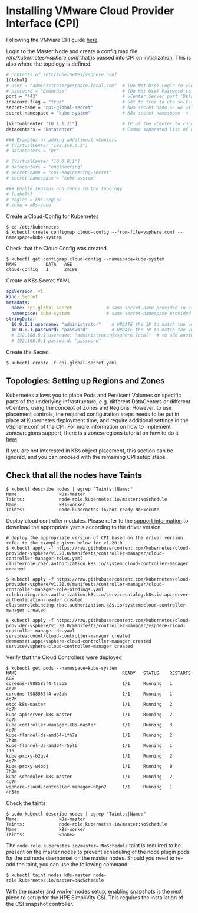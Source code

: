 <!-- markdownlint-disable MD014 -->
# Installing VMware Cloud Provider Interface (CPI)

Following the VMware CPI guide [here](https://github.com/kubernetes/cloud-provider-vsphere/blob/master/docs/book/tutorials/kubernetes-on-vsphere-with-kubeadm.md)

Login to the Master Node and create a config map file */etc/kubernetes/vsphere.conf* that is passed into CPI on initialization. This is also where the topology is defined.

```bash
# Contents of /etc/kubernetes/vsphere.conf
[Global]
# user = "administrator@vsphere.local.com"  # (Do Not Use) Login to vCenter
# password = "DoNotUse"                     # (Do Not Use) Password to vCenter
port = "443"                                # vCenter Server port (Default: 443)
insecure-flag = "true"                      # Set to true to use self-signed certificate
secret-name = "cpi-global-secret"           # k8s secret name <- we will create this later
secret-namespace = "kube-system"            # k8s secret namespace  <- we will create this later

[VirtualCenter "10.1.1.21"]                 # IP of the vCenter to connect to
datacenters = "Datacenter"                  # Comma separated list of datacenters where kubernetes node VMs are present

### Examples of adding additional vCenters
# [VirtualCenter "192.168.0.1"]
# datacenters = "hr"

# [VirtualCenter "10.0.0.1"]
# datacenters = "engineering"
# secret-name = "cpi-engineering-secret"
# secret-namespace = "kube-system"

### Enable regions and zones to the topology
# [Labels]
# region = k8s-region
# zone = k8s-zone
```

Create a Cloud-Config for Kubernetes

```text
$ cd /etc/kubernetes
$ kubectl create configmap cloud-config --from-file=vsphere.conf --namespace=kube-system
```

Check that the Cloud Config was created

```text
$ kubectl get configmap cloud-config --namespace=kube-system
NAME           DATA   AGE
cloud-config   1      2m19s
```

Create a K8s Secret YAML

```yaml
apiVersion: v1
kind: Secret
metadata:
  name: cpi-global-secret             # same secret-name provided in vsphere.conf
  namespace: kube-system              # same secret-namespace provided in vsphere.conf
stringData:
  10.0.0.1.username: "administrator"    # UPDATE the IP to match the vCenter IP
  10.0.0.1.password: "password"         # UPDATE the IP to match the vCenter IP
  # 192.168.0.1.username: "administrator@vsphere.local"  # to add another vCenter to the same secret
  # 192.168.0.1.password: "password"
```

Create the Secret

```text
$ kubectl create -f cpi-global-secret.yaml
```

## Topologies: Setting up Regions and Zones

Kubernetes allows you to place Pods and Persisent Volumes on specific parts of the underlying infrastructure, e.g. different DataCenters or different vCenters, using the concept of Zones and Regions. However, to use placement controls, the required configuration steps needs to be put in place at Kubernetes deployment time, and require additional settings in the vSphere.conf of the CPI. For more information on how to implement zones/regions support, there is a zones/regions tutorial on how to do it [here](https://github.com/kubernetes/cloud-provider-vsphere/blob/master/docs/book/tutorials/deploying_cpi_and_csi_with_multi_dc_vc_aka_zones.md).

If you are not interested in K8s object placement, this section can be ignored, and you can proceed with the remaining CPI setup steps.

## Check that all the nodes have Taints

```text
$ kubectl describe nodes | egrep "Taints:|Name:"
Name:               k8s-master
Taints:             node-role.kubernetes.io/master:NoSchedule
Name:               k8s-worker
Taints:             node.kubernetes.io/not-ready:NoExecute
```

Deploy cloud controller modules. Please refer to the [support information](../../support-information.md) to download the appropriate yamls according to the driver version.

```text
# deploy the appropriate version of CPI based on the driver version, refer to the example given below for v1.20.0
$ kubectl apply -f https://raw.githubusercontent.com/kubernetes/cloud-provider-vsphere/v1.20.0/manifests/controller-manager/cloud-controller-manager-roles.yaml
clusterrole.rbac.authorization.k8s.io/system:cloud-controller-manager created

$ kubectl apply -f https://raw.githubusercontent.com/kubernetes/cloud-provider-vsphere/v1.20.0/manifests/controller-manager/cloud-controller-manager-role-bindings.yaml
rolebinding.rbac.authorization.k8s.io/servicecatalog.k8s.io:apiserver-authentication-reader created
clusterrolebinding.rbac.authorization.k8s.io/system:cloud-controller-manager created

$ kubectl apply -f https://raw.githubusercontent.com/kubernetes/cloud-provider-vsphere/v1.20.0/manifests/controller-manager/vsphere-cloud-controller-manager-ds.yaml
serviceaccount/cloud-controller-manager created
daemonset.apps/vsphere-cloud-controller-manager created
service/vsphere-cloud-controller-manager created
```

Verify that the Cloud Controllers were deployed

```text
$ kubectl get pods --namespace=kube-system
NAME                                        READY   STATUS    RESTARTS   AGE
coredns-7988585f4-ts5b5                     1/1     Running   1          4d7h
coredns-7988585f4-wb2bk                     1/1     Running   1          4d7h
etcd-k8s-master                             1/1     Running   2          4d7h
kube-apiserver-k8s-master                   1/1     Running   2          4d7h
kube-controller-manager-k8s-master          1/1     Running   3          4d7h
kube-flannel-ds-amd64-lfh7s                 1/1     Running   2          7h3m
kube-flannel-ds-amd64-r5pl6                 1/1     Running   1          11h
kube-proxy-b2qv4                            1/1     Running   2          4d7h
kube-proxy-w4bdj                            1/1     Running   0          7h3m
kube-scheduler-k8s-master                   1/1     Running   2          4d7h
vsphere-cloud-controller-manager-n8pn2      1/1     Running   1          4h54m
```

Check the taints

```text
$ sudo kubectl describe nodes | egrep "Taints:|Name:"
Name:               k8s-master
Taints:             node-role.kubernetes.io/master:NoSchedule
Name:               k8s-worker
Taints:             <none>
```

The `node-role.kubernetes.io/master=:NoSchedule` taint is required to be present on the master nodes to prevent scheduling of the node plugin pods for the csi node daemonset on the master nodes. Should you need to re-add the taint, you can use the following command:

```text
$ kubectl taint nodes k8s-master node-role.kubernetes.io/master=:NoSchedule
```

With the master and worker nodes setup, enabling snapshots is the next piece to setup for the HPE SimpliVity CSI.  This requires the installation of the CSI snapshot controller.
